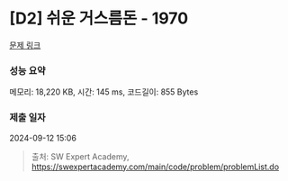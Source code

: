 # [D2] 쉬운 거스름돈 - 1970 

[문제 링크](https://swexpertacademy.com/main/code/problem/problemDetail.do?contestProbId=AV5PsIl6AXIDFAUq) 

### 성능 요약

메모리: 18,220 KB, 시간: 145 ms, 코드길이: 855 Bytes

### 제출 일자

2024-09-12 15:06



> 출처: SW Expert Academy, https://swexpertacademy.com/main/code/problem/problemList.do